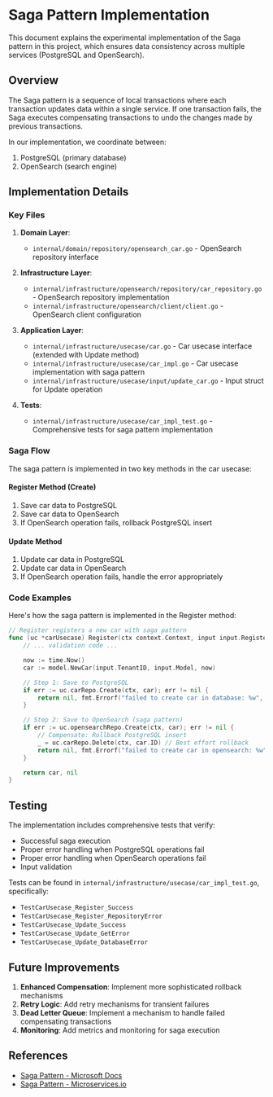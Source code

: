 # Saga Pattern Implementation

This document explains the experimental implementation of the Saga pattern in this project, which ensures data consistency across multiple services (PostgreSQL and OpenSearch).

## Overview

The Saga pattern is a sequence of local transactions where each transaction updates data within a single service. If one transaction fails, the Saga executes compensating transactions to undo the changes made by previous transactions.

In our implementation, we coordinate between:

1. PostgreSQL (primary database)
2. OpenSearch (search engine)

## Implementation Details

### Key Files

1. **Domain Layer**:
   - `internal/domain/repository/opensearch_car.go` - OpenSearch repository interface

2. **Infrastructure Layer**:
   - `internal/infrastructure/opensearch/repository/car_repository.go` - OpenSearch repository implementation
   - `internal/infrastructure/opensearch/client/client.go` - OpenSearch client configuration

3. **Application Layer**:
   - `internal/infrastructure/usecase/car.go` - Car usecase interface (extended with Update method)
   - `internal/infrastructure/usecase/car_impl.go` - Car usecase implementation with saga pattern
   - `internal/infrastructure/usecase/input/update_car.go` - Input struct for Update operation

4. **Tests**:
   - `internal/infrastructure/usecase/car_impl_test.go` - Comprehensive tests for saga pattern implementation

### Saga Flow

The saga pattern is implemented in two key methods in the car usecase:

#### Register Method (Create)

1. Save car data to PostgreSQL
2. Save car data to OpenSearch
3. If OpenSearch operation fails, rollback PostgreSQL insert

#### Update Method

1. Update car data in PostgreSQL
2. Update car data in OpenSearch
3. If OpenSearch operation fails, handle the error appropriately

### Code Examples

Here's how the saga pattern is implemented in the Register method:

```go
// Register registers a new car with saga pattern
func (uc *carUsecase) Register(ctx context.Context, input input.RegisterCarInput) (*model.Car, error) {
    // ... validation code ...

    now := time.Now()
    car := model.NewCar(input.TenantID, input.Model, now)

    // Step 1: Save to PostgreSQL
    if err := uc.carRepo.Create(ctx, car); err != nil {
        return nil, fmt.Errorf("failed to create car in database: %w", err)
    }

    // Step 2: Save to OpenSearch (saga pattern)
    if err := uc.opensearchRepo.Create(ctx, car); err != nil {
        // Compensate: Rollback PostgreSQL insert
        _ = uc.carRepo.Delete(ctx, car.ID) // Best effort rollback
        return nil, fmt.Errorf("failed to create car in opensearch: %w", err)
    }

    return car, nil
}
```

## Testing

The implementation includes comprehensive tests that verify:

- Successful saga execution
- Proper error handling when PostgreSQL operations fail
- Proper error handling when OpenSearch operations fail
- Input validation

Tests can be found in `internal/infrastructure/usecase/car_impl_test.go`, specifically:

- `TestCarUsecase_Register_Success`
- `TestCarUsecase_Register_RepositoryError`
- `TestCarUsecase_Update_Success`
- `TestCarUsecase_Update_GetError`
- `TestCarUsecase_Update_DatabaseError`

## Future Improvements

1. **Enhanced Compensation**: Implement more sophisticated rollback mechanisms
2. **Retry Logic**: Add retry mechanisms for transient failures
3. **Dead Letter Queue**: Implement a mechanism to handle failed compensating transactions
4. **Monitoring**: Add metrics and monitoring for saga execution

## References

- [Saga Pattern - Microsoft Docs](https://docs.microsoft.com/en-us/azure/architecture/reference-architectures/saga/saga)
- [Saga Pattern - Microservices.io](https://microservices.io/patterns/data/saga.html)
